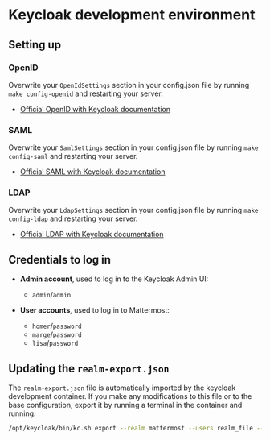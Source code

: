 # Keycloak development environment

## Setting up

### OpenID

Overwrite your `OpenIdSettings` section in your config.json file by running `make config-openid` and restarting your server.

- [Official OpenID with Keycloak documentation](https://docs.mattermost.com/onboard/sso-openidconnect.html)

### SAML

Overwrite your `SamlSettings` section in your config.json file by running `make config-saml` and restarting your server.

- [Official SAML with Keycloak documentation](https://docs.mattermost.com/onboard/sso-saml-keycloak.html)

### LDAP

Overwrite your `LdapSettings` section in your config.json file by running `make config-ldap` and restarting your server.

- [Official LDAP with Keycloak documentation](https://docs.mattermost.com/onboard/ad-ldap.html)

## Credentials to log in

- **Admin account**, used to log in to the Keycloak Admin UI:
  - `admin`/`admin`

- **User accounts**, used to log in to Mattermost:
  - `homer`/`password`
  - `marge`/`password`
  - `lisa`/`password`

## Updating the `realm-export.json`

The `realm-export.json` file is automatically imported by the keycloak development container. If you make any modifications to this file or to the base configuration, export it by running a terminal in the container and running:

```bash
/opt/keycloak/bin/kc.sh export --realm mattermost --users realm_file --file /opt/keycloak/data/import/realm-export.json
```
